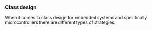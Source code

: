 ### Class design
When it comes to class design for embedded systems and specifically microcontrollers there are different types of strategies.

